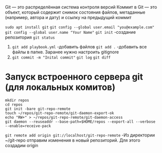 Git — это распределённая система контроля версий
Коммит в Git — это объект, который содержит снимок состояния файлов, метаданные (например, автора и дату) и ссылку на предыдущий коммит

`sudo apt install git`
`git config --global user.email "you@example.com"`
`git config --global user.name "Your Name"`
`git init` -создание репозитория
`git status`
1. `git add playbook.yml` -добавить файлов
`git add .` -добавить все файлы в папке. Заранее нужно настроить gitignore
2. `git commit -m "Inital commit"`
`git log`
`git diff`
# Запуск встроенного сервера git (для локальных комитов)
```
mkdir repos
cd repos
git init -bare git-repo-remote
touch ~/repos/git-repo-remote/git-daemon-export-ok
echo "RW+" > ~/repos/git-repo-remote/git-daemon-access
git daemon --reuseaddr --base-path=$HOME/repos --export-all --verbose --enable=receive-pack
```
`git remote add origin git://localhost/git-repo-remote` -Из директории ~/git-repo отправим изменения в новый репозиторий. Для этого создадим origin